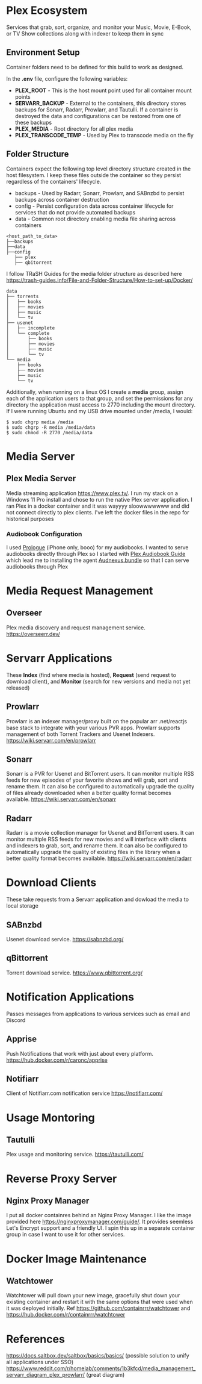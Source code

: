 # Plex Ecosystem
Services that grab, sort, organize, and monitor your Music, Movie, E-Book, or TV Show collections along with indexer to keep them in sync
## Environment Setup
Container folders need to be defined for this build to work as designed.

In the **.env** file, configure the following variables:
* **PLEX_ROOT** - This is the host mount point used for all container mount points
* **SERVARR_BACKUP** - External to the containers, this directory stores backups for Sonarr, Radarr, Prowlarr, and Tautulli. If a container is destroyed the data and configurations can be restored from one of these backups
* **PLEX_MEDIA** - Root directory for all plex media
* **PLEX_TRANSCODE_TEMP** - Used by Plex to transcode media on the fly
## Folder Structure
Containers expect the following top level directory structure created in the host filesystem. I keep these files outside the container so they persist regardless of the containers' lifecycle.
* backups - Used by Radarr, Sonarr,  Prowlarr, and SABnzbd to persist backups across container destruction
* config - Persist configuration data across container lifecycle for services that do not provide automated backups
* data - Common root directory enabling media file sharing across containers
```
<host_path_to_data>
├──backups
├──data
├──config
   ├── plex
   ├── qbitorrent
```
I follow TRaSH Guides for the media folder structure as described here https://trash-guides.info/File-and-Folder-Structure/How-to-set-up/Docker/
```
data
├── torrents
│   ├── books
│   ├── movies
│   ├── music
│   └── tv
├── usenet
│   ├── incomplete
│   └── complete
│       ├── books
│       ├── movies
│       ├── music
│       └── tv
└── media
    ├── books
    ├── movies
    ├── music
    └── tv
```
Additionally, when running on a linux OS I create a **media** group, assign each of the application users to that group, and set the permissions for any directory the application must access to 2770 including the mount directory. If I were running Ubuntu and my USB drive mounted under /media, I would:
```
$ sudo chgrp media /media
$ sudo chgrp -R media /media/data
$ sudo chmod -R 2770 /media/data
```
# Media Server
## Plex Media Server
Media streaming application https://www.plex.tv/. I run my stack on a Windows 11 Pro install and chose to run the native Plex server application. I ran Plex in a docker container and it was wayyyy sloowwwwwww and did not connect directly to plex clients. I've left the docker files in the repo for historical purposes
### Audiobook Configuration
I used [Prologue](https://prologue.audio/) (iPhone only, booo) for my audiobooks. I wanted to serve audiobooks directly through Plex so I started with [Plex Audiobook Guide](https://github.com/seanap/Plex-Audiobook-Guide) which lead me to installing the agent [Audnexus.bundle](https://github.com/djdembeck/Audnexus.bundle) so that I can serve audiobooks through Plex 
# Media Request Management
## Overseer
Plex media discovery and request management service. https://overseerr.dev/
# Servarr Applications
These **Index** (find where media is hosted), **Request** (send request to download client), and **Monitor** (search for new versions and media not yet released)
## Prowlarr
Prowlarr is an indexer manager/proxy built on the popular arr .net/reactjs base stack to integrate with your various PVR apps. Prowlarr supports management of both Torrent Trackers and Usenet Indexers. https://wiki.servarr.com/en/prowlarr
## Sonarr
Sonarr is a PVR for Usenet and BitTorrent users. It can monitor multiple RSS feeds for new episodes of your favorite shows and will grab, sort and rename them. It can also be configured to automatically upgrade the quality of files already downloaded when a better quality format becomes available. https://wiki.servarr.com/en/sonarr
## Radarr
Radarr is a movie collection manager for Usenet and BitTorrent users. It can monitor multiple RSS feeds for new movies and will interface with clients and indexers to grab, sort, and rename them. It can also be configured to automatically upgrade the quality of existing files in the library when a better quality format becomes available. https://wiki.servarr.com/en/radarr
# Download Clients
These take requests from a Servarr application and dowload the media to local storage
## SABnzbd
Usenet download service. https://sabnzbd.org/
## qBittorrent
Torrent download service. https://www.qbittorrent.org/
# Notification Applications
Passes messages from applications to various services such as email and Discord
## Apprise
Push Notifications that work with just about every platform. https://hub.docker.com/r/caronc/apprise
## Notifiarr
Client of Notifiarr.com notification service https://notifiarr.com/
# Usage Montoring
## Tautulli
Plex usage and monitoring service. https://tautulli.com/
# Reverse Proxy Server
## Nginx Proxy Manager
I put all docker containres behind an Nginx Proxy Manager. I like the image provided here https://nginxproxymanager.com/guide/. It provides seemless Let's Encrypt support and a friendly UI. I spin this up in a separate container group in case I want to use it for other services.
# Docker Image Maintenance
## Watchtower
Watchtower will pull down your new image, gracefully shut down your existing container and restart it with the same options that were used when it was deployed initially. Ref https://github.com/containrrr/watchtower and https://hub.docker.com/r/containrrr/watchtower
# References
https://docs.saltbox.dev/saltbox/basics/basics/ (possible solution to unify all applications under SSO)
https://www.reddit.com/r/homelab/comments/1b3kfcd/media_management_servarr_diagram_plex_prowlarr/ (great diagram)
